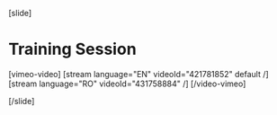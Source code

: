 [slide]
# Training Session

[vimeo-video]
[stream language="EN" videoId="421781852" default /]
[stream language="RO" videoId="431758884"  /]
[/video-vimeo]

[/slide]